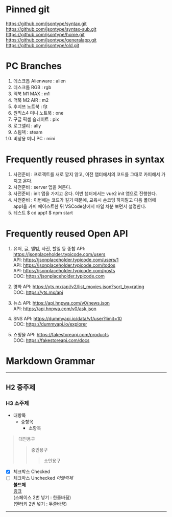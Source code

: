 # Pinned git

https://github.com/jsontype/syntax.git  
https://github.com/jsontype/syntax-sub.git  
https://github.com/jsontype/home.git  
https://github.com/jsontype/generalapp.git  
https://github.com/jsontype/old.git

# PC Branches

1. 데스크톱 Alienware : alien
2. 데스크톱 RGB : rgb
3. 맥북 M1 MAX : m1
4. 맥북 M2 AIR : m2
5. 후지쯔 노트북 : fjt
6. 원믹스4 미니 노트북 : one
7. 구글 픽셀 슬레이트 : pix
8. 로그앨리 : ally
9. 스팀덱 : steam
10. 비상용 미니 PC : mini

# Frequently reused phrases in syntax

1. 사전준비 : 프로젝트를 새로 깔지 않고, 이전 챕터에서의 코드를 그대로 카피해서 가지고 온다.
1. 사전준비 : server 앱을 켜둔다.
1. 사전준비 : init 앱을 가지고 온다.
   이번 챕터에서는 vue2 init 앱으로 진행한다.
1. 사전준비 : 이번에는 코드가 길기 때문에, 교육시 손코딩 하지말고 다음 폴더에 app1을 카피 페이스트한 뒤 VSCode상에서 파일 차분 보면서 설명한다.
1. 테스트
   $ cd app1
   $ npm start

# Frequently reused Open API

1. 유저, 글, 앨범, 사진, 할일 등 종합
   API: https://jsonplaceholder.typicode.com/users  
   API: https://jsonplaceholder.typicode.com/users/1  
   API: https://jsonplaceholder.typicode.com/todos  
   API: https://jsonplaceholder.typicode.com/posts  
   DOC: https://jsonplaceholder.typicode.com

1. 영화
   API: https://yts.mx/api/v2/list_movies.json?sort_by=rating  
   DOC: https://yts.mx/api

1. 뉴스
   API: https://api.hnpwa.com/v0/news.json  
   API: https://api.hnpwa.com/v0/ask.json

1. SNS
   API: https://dummyapi.io/data/v1/user?limit=10  
   DOC: https://dummyapi.io/explorer

1. 쇼핑몰
   API: https://fakestoreapi.com/products  
   DOC: https://fakestoreapi.com/docs

# Markdown Grammar

---

## H2 중주제

### H3 소주제

- 대항목
  - 중항목
    - 소항목

> 대인용구
>
> > 중인용구
> >
> > > 소인용구

<!-- 주석 -->

- [x] 체크박스 Checked
- [ ] 체크박스 Unchecked
      _이탤릭체_  
       **볼드체**  
       [링크](https://jsontype.github.io/home/)  
       (스페이스 2번 넣기 : 한줄바꿈)  
       (엔터키 2번 넣기 : 두줄바꿈)

---
